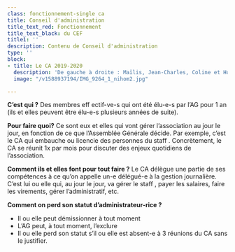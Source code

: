 ```yaml
---
class: fonctionnement-single ca
title: Conseil d'administration
title_text_red: Fonctionnement
title_text_black: du CEF
title1: ''
description: Contenu de Conseil d'administration
type: ''
block:
- title: Le CA 2019-2020
  description: 'De gauche à droite : Maïlis, Jean-Charles, Coline et Hugo '
  image: "/v1588937194/IMG_9264_1_nihom2.jpg"

---
```

**C’est qui ?** Des membres eff ectif-ve-s qui ont été élu-e-s par l’AG pour 1 an (ils et elles peuvent être élu-e-s plusieurs années de suite).

**Pour faire quoi?** Ce sont eux et elles qui vont gérer l’association au jour le jour, en fonction de ce que l’Assemblée Générale décide. Par exemple, c’est le CA qui embauche ou licencie des personnes du staff . Concrètement, le CA se réunit 1x par mois pour discuter des enjeux quotidiens de l’association.

**Comment ils et elles font pour tout faire ?** Le CA délègue une partie de ses compétences à ce qu’on appelle un-e délégué-e à la gestion journalière. C’est lui ou elle qui, au jour le jour, va gérer le staff , payer les salaires, faire les virements, gérer l’administratif, etc.

**Comment on perd son statut d’administrateur-rice ?**

* Il ou elle peut démissionner à tout moment
* L’AG peut, à tout moment, l’exclure
* Il ou elle perd son statut s’il ou elle est absent-e à 3 réunions du CA sans le justifier.